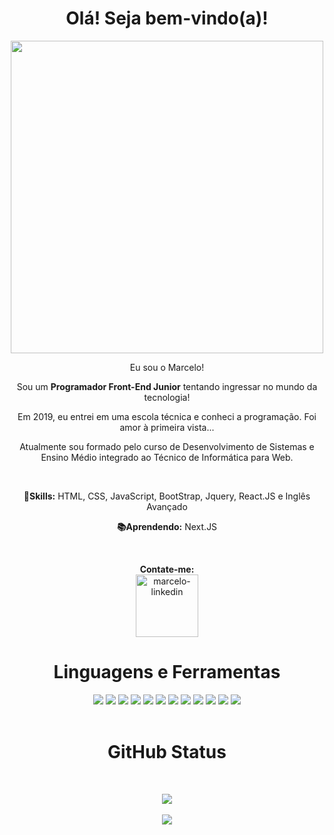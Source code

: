 
<div align="center">
        <h1>Olá! Seja bem-vindo(a)!</h1>
        <img src="https://user-images.githubusercontent.com/48383295/129462418-d43e34bb-5822-4819-8f83-c9172844e227.png" width="500px">
        <p>Eu sou o Marcelo!</p>
        <p>Sou um <strong>Programador Front-End Junior</strong> tentando ingressar no mundo da tecnologia!</p>
        <p>Em 2019, eu entrei em uma escola técnica e conheci a programação. Foi amor à primeira vista...</p> 
        <p> Atualmente sou formado pelo curso de Desenvolvimento de Sistemas e <br>Ensino Médio integrado ao Técnico de Informática para Web.</p><br/>
        <p><strong>💼Skills:</strong> HTML, CSS, JavaScript, BootStrap, Jquery, React.JS e Inglês Avançado</p>
        <p><strong>📚Aprendendo:</strong> Next.JS</p>
</div>
<br/>
<div align="center">
        <p>
          <strong>Contate-me: </strong><br />
          <a href="https://www.linkedin.com/in/marcelo-oliveira-mendes/" target="_blank">
          <img src="https://user-images.githubusercontent.com/48383295/129463275-de93d913-1ffa-4b64-be1c-430a87315a33.png" alt="marcelo-linkedin" width="100px">
          </a>
        </p>
</div>
<div align="center">
        <h1>Linguagens e Ferramentas</h1>
        <img src="https://img.shields.io/badge/HTML5-E34F26?style=for-the-badge&logo=html5&logoColor=white">
        <img src="https://img.shields.io/badge/CSS3-1572B6?style=for-the-badge&logo=css3&logoColor=white">
        <img src="https://img.shields.io/badge/Sass-CC6699?style=for-the-badge&logo=sass&logoColor=white">
        <img src="https://img.shields.io/badge/Bootstrap-563D7C?style=for-the-badge&logo=bootstrap&logoColor=white">
        <img src="https://img.shields.io/badge/JavaScript-F7DF1E?style=for-the-badge&logo=javascript&logoColor=black">
        <img src="https://img.shields.io/badge/jQuery-0769AD?style=for-the-badge&logo=jquery&logoColor=white" >
        <img src="https://img.shields.io/badge/React-20232A?style=for-the-badge&logo=react&logoColor=61DAFB" >
        <img src="https://img.shields.io/badge/styled--components-DB7093?style=for-the-badge&logo=styled-components&logoColor=white">
        <img src="https://img.shields.io/badge/TypeScript-007ACC?style=for-the-badge&logo=typescript&logoColor=white" >
        <img src="https://img.shields.io/badge/Node.js-43853D?style=for-the-badge&logo=node.js&logoColor=white" >
        <img src="https://img.shields.io/badge/MySQL-00000F?style=for-the-badge&logo=mysql&logoColor=white" >
        <img src="https://img.shields.io/badge/MongoDB-4EA94B?style=for-the-badge&logo=mongodb&logoColor=white" >
 
</div><br />
<div align="center">
        <h1>GitHub Status</h1><br />
        <p>
        <img src="https://github-readme-stats.vercel.app/api?username=marcelooliveiramendes&show_icons=true&theme=tokyonight"><br /><br />
        <img src="https://github-readme-stats.vercel.app/api/top-langs/?username=marcelooliveiramendes&layout=demo">  
        </p>

  

</div>

